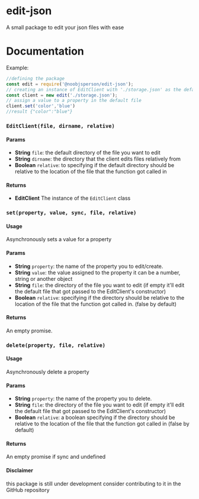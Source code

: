 # edit-json
A small package to edit your json files with ease
# Documentation
Example:
```js
//defining the package
const edit = require('@noobjsperson/edit-json');
// creating an instance of EditClient with './storage.json' as the default file
const client = new edit('./storage.json');
// assign a value to a property in the default file
client.set('color','blue')
//result {"color":"blue"}
```
### `EditClient(file, dirname, relative)`

#### Params

- **String** `file`: the default directory of the file you want to edit
- **String** `dirname`: the directory that the client edits files relatively from
- **Boolean** `relative`: to specifying if the default directory should be relative to the location of the file that the function got called in

#### Returns

- **EditClient** The instance of the `EditClient` class

### `set(property, value, sync, file, relative)`

#### Usage

Asynchronously sets a value for a property

#### Params

  * **String** `property`: the name of the property you to edit/create.
  * **String** `value`: the value assigned to the property it can be a number, string or another object
  * **String** `file`: the directory of the file you want to edit (if empty it'll edit the default file that got passed to the EditClient's constructor)
  * **Boolean** `relative`: specifying if the directory should be relative to the location of the file that the function got called in. (false by default)
  
#### Returns
  
An empty promise.

### `delete(property, file, relative)`

#### Usage

Asynchronously delete a property

#### Params

* **String** `property`: the name of the property you to delete.
* **String** `file`: the directory of the file you want to edit (if empty it'll edit the default file that got passed to the EditClient's constructor)
* **Boolean** `relative`: a boolean specifying if the directory should be relative to the location of the file that the function got called in (false by default)

#### Returns

An empty promise if sync and undefined 

#### Disclaimer
this package is still under development consider contributing to it in the GitHub repository


